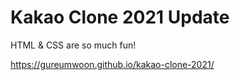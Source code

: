 # Kakao Clone 2021 Update

HTML & CSS are so much fun!

<https://gureumwoon.github.io/kakao-clone-2021/>
